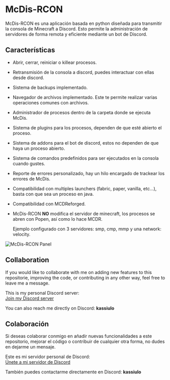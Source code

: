 # McDis-RCON

McDis-RCON es una aplicación basada en python diseñada para transmitir la consola de Minecraft a Discord.
Esto permite la administración de servidores de forma remota y eficiente mediante un bot de Discord.

## Características

- Abrir, cerrar, reiniciar o killear procesos.
- Retransmisión de la consola a discord, puedes interactuar con ellas desde discord.
- Sistema de backups implementado.
- Navegador de archivos implementado. Este te permite realizar varias operaciones comunes con archivos.
- Administrador de procesos dentro de la carpeta donde se ejecuta McDis.
- Sistema de plugins para los procesos, dependen de que esté abierto el proceso.
- Sistema de addons para el bot de discord, estos no dependen de que haya un proceso abierto.
- Sistema de comandos predefinidos para ser ejecutados en la consola cuando gustes.
- Reporte de errores personalizado, hay un hilo encargado de trackear los errores de McDis.
- Compatibilidad con multiples launchers (fabric, paper, vanilla, etc...), basta con que sea un proceso en java.
- Compatibilidad con MCDReforged.
- McDis-RCON **NO** modifica el servidor de minecraft, los procesos se abren con Popen, así como lo hace MCDR.

    Ejemplo configurado con 3 servidores: smp, cmp, mmp y una network: velocity.

![McDis-RCON Panel](https://i.imgur.com/0049CAU.png)

## Collaboration

If you would like to collaborate with me on adding new features to this repositorie, improving the code, or contributing in any other way, feel free to leave me a message.

This is my personal Discord server:  
[Join my Discord server](https://discord.gg/xB9N38HBJY)

You can also reach me directly on Discord: **kassiulo**

## Colaboración

Si deseas colaborar conmigo en añadir nuevas funcionalidades a este repositorio, mejorar el código o contribuir de cualquier otra forma, no dudes en dejarme un mensaje.

Este es mi servidor personal de Discord:  
[Únete a mi servidor de Discord](https://discord.gg/xB9N38HBJY)

También puedes contactarme directamente en Discord: **kassiulo**

